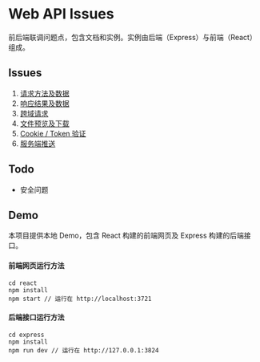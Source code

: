 # Web API Issues
前后端联调问题点，包含文档和实例。实例由后端（Express）与前端（React）组成。

## Issues
1. [请求方法及数据](issues/request.md)
2. [响应结果及数据](issues/response.md)
3. [跨域请求](issues/cross-domain.md)
4. [文件预览及下载](issues/preview-and-download.md)
5. [Cookie / Token 验证](issues/cookie-and-token.md)
6. [服务端推送](issues/server-push.md)

## Todo
- 安全问题

## Demo
本项目提供本地 Demo，包含 React 构建的前端网页及 Express 构建的后端接口。

#### 前端网页运行方法
```
cd react
npm install
npm start // 运行在 http://localhost:3721
```

#### 后端接口运行方法
```
cd express
npm install
npm run dev // 运行在 http://127.0.0.1:3824
```
